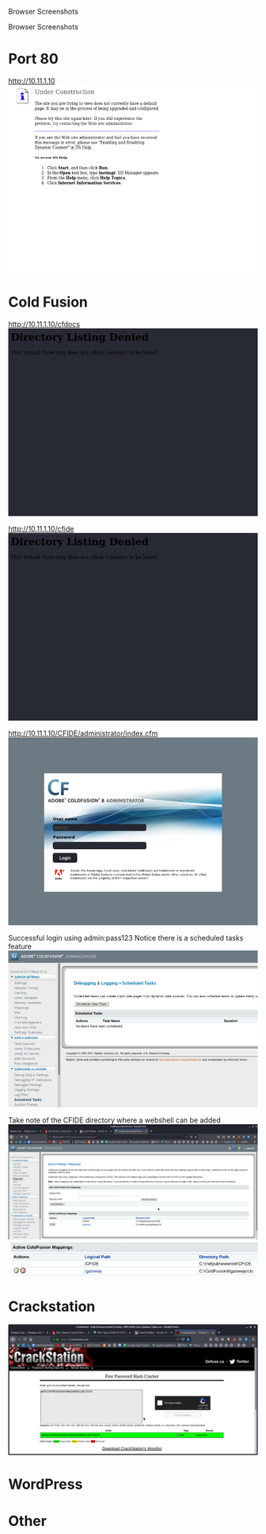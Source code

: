 Browser Screenshots

Browser Screenshots

# Port 80
http://10.11.1.10
![80.png](../../../_resources/d33454aec9324e3590d14e85fc6f1534.png)

# Cold Fusion
http://10.11.1.10/cfdocs
![cfdocs.png](../../../_resources/69d28960aea945a3a8ac3ddeb413e5cb.png)

http://10.11.1.10/cfide
![cfide.png](../../../_resources/c4f80b8eb357447399c5d13874e7973a.png)

http://10.11.1.10/CFIDE/administrator/index.cfm
![cf_admin.png](../../../_resources/4105290c801e4e1f8f9740790c203eb7.png)

Successful login using admin:pass123
Notice there is a scheduled tasks feature
![b8b22af1b65ca6a97e2d0d10604b0716.png](../../../_resources/19fb4eeec0be41079ff266b30589635c.png)

Take note of the CFIDE directory where a webshell can be added
![583616756de74e38ee8032e4ba68b8ce.png](../../../_resources/a79a0de962e340f9bff93c07044cb24d.png)
![527b5892e1c18012fd55721f2d096ac3.png](../../../_resources/e3f60b7877334ecea32b9592e0b2985c.png)




# Crackstation
![3cdc4b9328bf6628507d50635501efa2.png](../../../_resources/b71b7e31ff9a4d20a824be8f1f9988fc.png)




# WordPress
# Other

